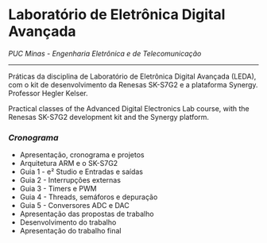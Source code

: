 # Laboratório de Eletrônica Digital Avançada

_PUC Minas - Engenharia Eletrônica e de Telecomunicação_

---

Práticas da disciplina de Laboratório de Eletrônica Digital Avançada (LEDA), com o kit de desenvolvimento da Renesas SK-S7G2 e a plataforma Synergy. Professor Hegler Kelser.

Practical classes of the Advanced Digital Electronics Lab course, with the Renesas SK-S7G2 development kit and the Synergy platform.

### _Cronograma_
* Apresentação, cronograma e projetos
* Arquitetura ARM e o SK-S7G2
* Guia 1 - e² Studio e Entradas e saídas
* Guia 2 - Interrupções externas
* Guia 3 - Timers e PWM
* Guia 4 - Threads, semáforos e depuração
* Guia 5 - Conversores ADC e DAC
* Apresentação das propostas de trabalho
* Desenvolvimento do trabalho
* Apresentação do trabalho final
